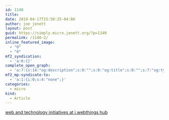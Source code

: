 ```yaml
---
id: 1140
title: 
date: 2019-04-17T15:50:25-04:00
author: joe jenett
layout: post
guid: https://simply.micro.jenett.org/?p=1140
permalink: /1140-2/
inline_featured_image:
  - "0"
  - "0"
mf2_syndication:
  - 'a:0:{}'
complete_open_graph:
  - 'a:7:{s:14:"og:description";s:0:"";s:8:"og:title";s:0:"";s:7:"og:type";s:0:"";s:12:"twitter:card";s:7:"summary";s:15:"twitter:creator";s:0:"";s:19:"twitter:description";s:0:"";s:8:"og:image";s:0:"";}'
mf2_mp-syndicate-to:
  - 'a:1:{i:0;s:4:"none";}'
categories:
  - micro
kind:
  - Article
---
```

[web and technology initiatives at i.webthings hub](https://iwebthings.jenett.org/web-and-technology-initiatives/ "web and technology initiatives at i.webthings hub")